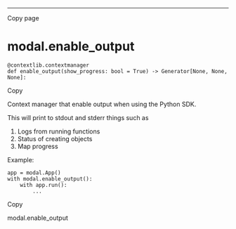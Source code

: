 * * *

Copy page

# modal.enable_output

    @contextlib.contextmanager
    def enable_output(show_progress: bool = True) -> Generator[None, None, None]:

Copy

Context manager that enable output when using the Python SDK.

This will print to stdout and stderr things such as

  1. Logs from running functions
  2. Status of creating objects
  3. Map progress

Example:

    app = modal.App()
    with modal.enable_output():
        with app.run():
            ...

Copy

modal.enable_output
